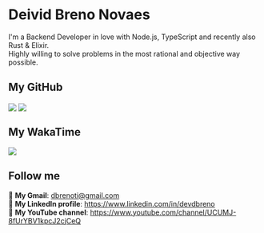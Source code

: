 # Deivid Breno Novaes

I'm a Backend Developer in love with Node.js, TypeScript and recently also Rust & Elixir.<br/>
Highly willing to solve problems in the most rational and objective way possible.

## My GitHub
<a>
  <img align="center" src="https://github-readme-stats.vercel.app/api/top-langs/?username=devdbreno&langs_count=6&layout=compact&theme=dracula" />
</a>
<a>
  <img align="center" src="https://github-readme-stats.vercel.app/api?username=devdbreno&count_private=true&show_icons=true&theme=dracula" />
</a>

## My WakaTime
<a>
  <img align="center" src="https://github-readme-stats.vercel.app/api/wakatime?username=devdbreno&theme=dracula" />
</a>

## Follow me

📩 **My Gmail**: dbrenoti@gmail.com<br/>
💼 **My LinkedIn profile**: https://www.linkedin.com/in/devdbreno<br/>
🎥 **My YouTube channel**: https://www.youtube.com/channel/UCUMJ-8fUrYBV1kpcJ2cjCeQ<br/>
